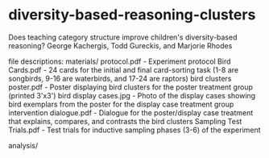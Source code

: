 # diversity-based-reasoning-clusters

Does teaching category structure improve children's diversity-based reasoning?
George Kachergis, Todd Gureckis, and Marjorie Rhodes

file descriptions:
materials/
	protocol.pdf - Experiment protocol
	Bird Cards.pdf - 24 cards for the initial and final card-sorting task (1-8 are songbirds, 9-16 are waterbirds, and 17-24 are raptors)
	bird clusters poster.pdf - Poster displaying bird clusters for the poster treatment group (printed 3'x3')
	bird display cases.jpg - Photo of the display cases showing bird exemplars from the poster for the display case treatment group
	intervention dialogue.pdf - Dialogue for the poster/display case treatment that explains, compares, and contrasts the bird clusters
	Sampling Test Trials.pdf - Test trials for inductive sampling phases (3-6) of the experiment

analysis/

